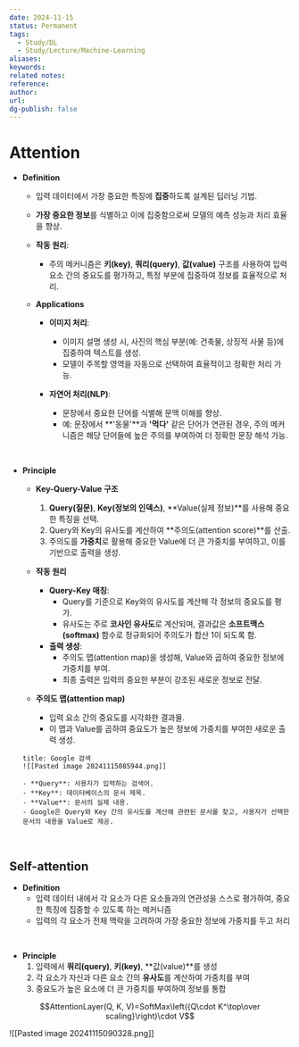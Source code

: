 ```yaml
---
date: 2024-11-15
status: Permanent
tags:
  - Study/DL
  - Study/Lecture/Machine-Learning
aliases: 
keywords: 
related notes: 
reference: 
author: 
url: 
dg-publish: false
---
```

# Attention
- **Definition**  
	- 입력 데이터에서 가장 중요한 특징에 **집중**하도록 설계된 딥러닝 기법.  
	- **가장 중요한 정보**를 식별하고 이에 집중함으로써 모델의 예측 성능과 처리 효율을 향상.  
	- **작동 원리**:  
		- 주의 메커니즘은 **키(key)**, **쿼리(query)**, **값(value)** 구조를 사용하여 입력 요소 간의 중요도를 평가하고, 특정 부분에 집중하여 정보를 효율적으로 처리.  
	
	- **Applications**  
		- **이미지 처리**:  
			- 이미지 설명 생성 시, 사진의 핵심 부분(예: 건축물, 상징적 사물 등)에 집중하여 텍스트를 생성.  
			- 모델이 주목할 영역을 자동으로 선택하여 효율적이고 정확한 처리 가능.  
		
		- **자연어 처리(NLP)**:  
			- 문장에서 중요한 단어를 식별해 문맥 이해를 향상.  
			- 예: 문장에서 **'동물'**과 **'먹다'** 같은 단어가 연관된 경우, 주의 메커니즘은 해당 단어들에 높은 주의를 부여하여 더 정확한 문장 해석 가능.  

<br>

- **Principle**
	- **Key-Query-Value 구조**  
		1. **Query(질문)**, **Key(정보의 인덱스)**, **Value(실제 정보)**를 사용해 중요한 특징을 선택.  
		2. Query와 Key의 유사도를 계산하여 **주의도(attention score)**를 산출.  
		3. 주의도를 **가중치**로 활용해 중요한 Value에 더 큰 가중치를 부여하고, 이를 기반으로 출력을 생성.  
	
	- **작동 원리**  
		- **Query-Key 매칭**:  
			- Query를 기준으로 Key와의 유사도를 계산해 각 정보의 중요도를 평가.  
			- 유사도는 주로 **코사인 유사도**로 계산되며, 결과값은 **소프트맥스(softmax)** 함수로 정규화되어 주의도가 합산 1이 되도록 함.  
		- **출력 생성**:  
			- 주의도 맵(attention map)을 생성해, Value와 곱하여 중요한 정보에 가중치를 부여.  
			- 최종 출력은 입력의 중요한 부분이 강조된 새로운 정보로 전달. 
	- **주의도 맵(attention map)**  
		- 입력 요소 간의 중요도를 시각화한 결과물.  
		- 이 맵과 Value를 곱하여 중요도가 높은 정보에 가중치를 부여한 새로운 출력 생성.

	```ad-example
	title: Google 검색
	![[Pasted image 20241115085944.png]]
	
	- **Query**: 사용자가 입력하는 검색어.  
	- **Key**: 데이터베이스의 문서 제목.  
	- **Value**: 문서의 실제 내용.  
	- Google은 Query와 Key 간의 유사도를 계산해 관련된 문서를 찾고, 사용자가 선택한 문서의 내용을 Value로 제공. 
	```

<br>

## Self-attention
- **Definition**
	- 입력 데이터 내에서 각 요소가 다른 요소들과의 연관성을 스스로 평가하여, 중요한 특징에 집중할 수 있도록 하는 메커니즘
	- 입력의 각 요소가 전체 맥락을 고려하여 가장 중요한 정보에 가중치를 두고 처리

<br>

- **Principle**
	1. 입력에서 **쿼리(query)**, **키(key)**, **값(value)**를 생성
	2. 각 요소가 자신과 다른 요소 간의 **유사도**를 계산하여 가중치를 부여
	3. 중요도가 높은 요소에 더 큰 가중치를 부여하여 정보를 통합

$$AttentionLayer(Q, K, V)=SoftMax\left({Q\cdot K^\top\over scaling}\right)\cdot V$$

![[Pasted image 20241115090328.png]]

